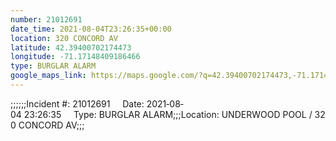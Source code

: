 ```yaml
---
number: 21012691
date_time: 2021-08-04T23:26:35+00:00
location: 320 CONCORD AV
latitude: 42.39400702174473
longitude: -71.17148409186466
type: BURGLAR ALARM
google_maps_link: https://maps.google.com/?q=42.39400702174473,-71.17148409186466
---
```


;;;;;;Incident #: 21012691     Date: 2021‐08‐04 23:26:35     Type: BURGLAR ALARM;;;Location: UNDERWOOD POOL / 320 CONCORD AV;;;
